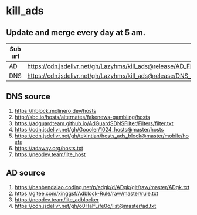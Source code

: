 # kill_ads

## Update and merge every day at 5 am.

| Sub url | |
| ------ | ------ |
| AD | https://cdn.jsdelivr.net/gh/Lazyhms/kill_ads@release/AD_FILTER.TXT | 
| DNS | https://cdn.jsdelivr.net/gh/Lazyhms/kill_ads@release/DNS_HOSTS.TXT | 

## DNS source

1. https://hblock.molinero.dev/hosts
2. http://sbc.io/hosts/alternates/fakenews-gambling/hosts
3. https://adguardteam.github.io/AdGuardSDNSFilter/Filters/filter.txt
4. https://cdn.jsdelivr.net/gh/Goooler/1024_hosts@master/hosts
5. https://cdn.jsdelivr.net/gh/tekintian/hosts_ads_block@master/mobile/hosts
6. https://adaway.org/hosts.txt
7. https://neodev.team/lite_host

## AD source

1. https://banbendalao.coding.net/p/adgk/d/ADgk/git/raw/master/ADgk.txt
2. https://gitee.com/xinggsf/Adblock-Rule/raw/master/rule.txt
3. https://neodev.team/lite_adblocker
4. https://cdn.jsdelivr.net/gh/o0HalfLife0o/list@master/ad.txt
